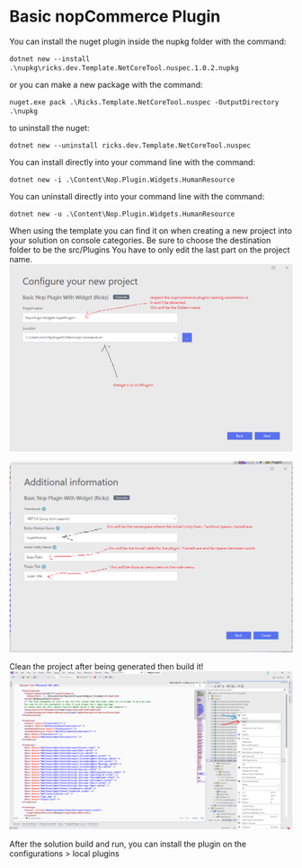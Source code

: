 # Basic nopCommerce Plugin

You can install the nuget plugin inside the nupkg folder with the command:
```
dotnet new --install .\nupkg\ricks.dev.Template.NetCoreTool.nuspec.1.0.2.nupkg
```

or you can make a new package with the command:
```
nuget.exe pack .\Ricks.Template.NetCoreTool.nuspec -OutputDirectory .\nupkg
```


to uninstall the nuget:
```
dotnet new --uninstall ricks.dev.Template.NetCoreTool.nuspec
```

You can install directly into your command line with the command:
```
dotnet new -i .\Content\Nop.Plugin.Widgets.HumanResource
```

You can uninstall directly into your command line with the command:
```
dotnet new -u .\Content\Nop.Plugin.Widgets.HumanResource
```

When using the template you can find it on when creating a new project into your solution on console categories.
Be sure to choose the destination folder to be the src/Plugins
You have to only edit the last part on the project name.
![adding project destination and project name](https://github.com/r4ks/BasicNopPluginWidgetVSTemplate/blob/master/target.png?raw=true)


![naming entity, module and title of menu item](https://github.com/r4ks/BasicNopPluginWidgetVSTemplate/blob/master/renaming.png?raw=true)

Clean the project after being generated then build it!
![clean before build or rebuild](https://github.com/r4ks/BasicNopPluginWidgetVSTemplate/blob/master/clean.png?raw=true)

After the solution build and run, you can install the plugin on the configurations > local plugins
